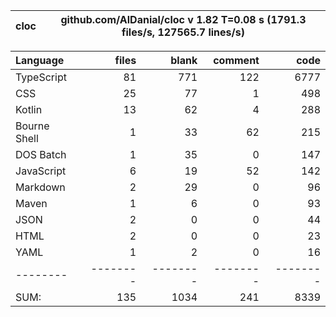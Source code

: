 
cloc|github.com/AlDanial/cloc v 1.82  T=0.08 s (1791.3 files/s, 127565.7 lines/s)
--- | ---

Language|files|blank|comment|code
:-------|-------:|-------:|-------:|-------:
TypeScript|81|771|122|6777
CSS|25|77|1|498
Kotlin|13|62|4|288
Bourne Shell|1|33|62|215
DOS Batch|1|35|0|147
JavaScript|6|19|52|142
Markdown|2|29|0|96
Maven|1|6|0|93
JSON|2|0|0|44
HTML|2|0|0|23
YAML|1|2|0|16
--------|--------|--------|--------|--------
SUM:|135|1034|241|8339
